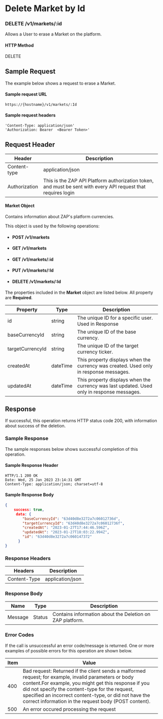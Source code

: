 # Delete Market by Id

### DELETE /v1/markets/:id <a href="#top" id="top"></a>

Allows a User to erase a Market on the platform.

#### HTTP Method <a href="#top" id="top"></a>

DELETE

## Sample Request <a href="#samplerequest" id="samplerequest"></a>

The example below shows a request to erase a Market.

#### **Sample request** URL <a href="#top" id="top"></a>

```
https://{hostname}/v1/markets/:Id
```

#### &#x20;**Sample request headers** <a href="#top" id="top"></a>

```
'Content-Type: application/json'
'Authorization: Bearer  <Bearer Token>'
```

## Request Header <a href="#samplerequest" id="samplerequest"></a>

| Header        | Description                                                                                                   |
| ------------- | ------------------------------------------------------------------------------------------------------------- |
| Content-type  | application/json                                                                                              |
| Authorization | This is the ZAP API Platform authorization token, and must be sent with every API request that requires login |

#### Market Object

Contains information about ZAP's platform currencies.

This object is used by the following operations:

* #### POST /v1/markets
* #### GET /v1/markets
* #### GET /v1/markets/:id
* #### PUT /v1/markets/:Id
* #### DELETE /v1/markets/:Id

The properties included in the **Market** object are listed below. All property are **Required**.

| Property         | Type     | Description                                                                                |
| ---------------- | -------- | ------------------------------------------------------------------------------------------ |
| id               | string   | The unique ID for a specific user. Used in Response                                        |
| baseCurrencyId   | string   | The unique ID of the base currency.                                                        |
| targetCurrencyId | string   | The unique ID of the target currency ticker.                                               |
| createdAt        | dateTime | This property displays when the currency was created. Used only in response messages.      |
| updatedAt        | dateTime | This property displays when the currency was last updated. Used only in response messages. |

## Response <a href="#samplerequest" id="samplerequest"></a>

If successful, this operation returns HTTP status code 200, with information about success of the deletion.

### Sample Response <a href="#samplerequest" id="samplerequest"></a>

The sample responses below shows successful completion of this operation.

#### **Sample** Response Header <a href="#top" id="top"></a>

```
HTTP/1.1 200 OK
Date: Wed, 25 Jan 2023 23:14:31 GMT
Content-Type: application/json; charset=utf-8
```

#### **Sample** Response Body <a href="#top" id="top"></a>

```json
{
    success: true,
     data: {
        "baseCurrencyId": "63d40d8e3272a7c06012736d",
        "targetCurrencyId": "63d40d8e3272a7c06012736f",
        "createdAt": "2023-01-27T17:44:46.596Z",
        "updatedAt": "2023-01-27T18:03:22.994Z",
        "id": "63d40d8e3272a7c060147372"
      }
}
```

### Response Headers <a href="#samplerequest" id="samplerequest"></a>

| Headers      | Description      |
| ------------ | ---------------- |
| Content-Type | application/json |

### Response Body <a href="#samplerequest" id="samplerequest"></a>

| Name    | Type   | Description                                                |
| ------- | ------ | ---------------------------------------------------------- |
| Message | Status | Contains information about  the Deletion on ZAP  platform. |

### Error Codes <a href="#samplerequest" id="samplerequest"></a>

If the call is unsuccessful an error code/message is returned. One or more examples of possible errors for this operation are shown below.

| Item | Value                                                                                                                                                                                                                                                                                                                             |
| ---- | --------------------------------------------------------------------------------------------------------------------------------------------------------------------------------------------------------------------------------------------------------------------------------------------------------------------------------- |
| 400  | Bad request: Returned if the client sends a malformed request; for example, invalid parameters or body content.For example, you might get this response if you did not specify the content-type for the request, specified an incorrect content-type, or did not have the correct information in the request body (POST content). |
| 500  | An error occured processing the request                                                                                                                                                                                                                                                                                           |

